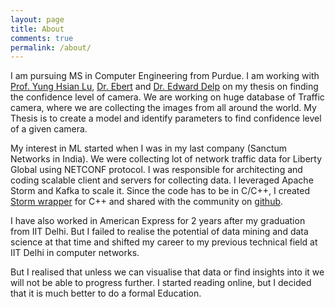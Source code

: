```yaml
---
layout: page
title: About
comments: true
permalink: /about/
---
```


I am pursuing MS in Computer Engineering from Purdue. I am working with [Prof. Yung Hsian Lu](https://engineering.purdue.edu/HELPS/Faculty/yunglu.html), [Dr. Ebert](https://engineering.purdue.edu/~ebertd/) and [Dr. Edward Delp](https://engineering.purdue.edu/~ace/) on my thesis on finding the confidence level of camera. We are working on huge database of Traffic camera, where we are collecting the images from all around the world. My Thesis is to create a model and identify parameters to find confidence level of a given camera.

My interest in ML started when I was in my last company (Sanctum Networks in India). We were collecting lot of network traffic data for Liberty Global using NETCONF protocol. I was responsible for architecting and coding scalable client and servers for collecting data. I leveraged Apache Storm and Kafka to scale it.
Since the code has to be in C/C++, I created [Storm wrapper](https://github.com/anieshchawla/StormWrapperCpp) for C++ and shared with the community on [github](https://github.com/anieshchawla/StormWrapperCpp).

I have also worked in American Express for 2 years after my graduation from IIT Delhi. But I failed to realise the potential of data mining and data science at that time and shifted my career to my previous technical field at IIT Delhi in computer networks.

But I realised that unless we can visualise that data or find insights into it we will not be able to progress further. I started reading online, but I decided that it is much better to do a formal Education.
